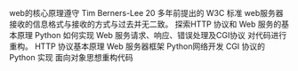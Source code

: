 web的核心原理遵守 Tim Berners-Lee 20 多年前提出的 W3C 标准
web服务器接收的信息格式与接收的方式与过去并无二致。
探索HTTP 协议和 Web 服务的基本原理
Python 如何实现 Web 服务请求、响应、错误处理及CGI协议
对代码进行重构。
HTTP 协议基本原理
Web 服务器框架
Python网络开发
CGI 协议的 Python 实现
 面向对象思想重构代码
 
